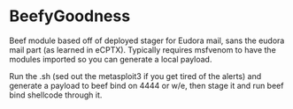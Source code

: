# BeefyGoodness
Beef module based off of deployed stager for Eudora mail, sans the eudora mail part (as learned in eCPTX). Typically requires msfvenom to have the modules imported so you can generate a local payload.

Run the .sh (sed out the metasploit3 if you get tired of the alerts) and generate a payload to beef bind on 4444 or w/e, then stage it and run beef bind shellcode through it.
